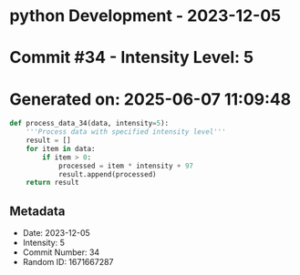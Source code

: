 ﻿# python Development - 2023-12-05
# Commit #34 - Intensity Level: 5
# Generated on: 2025-06-07 11:09:48
```python
def process_data_34(data, intensity=5):
    '''Process data with specified intensity level'''
    result = []
    for item in data:
        if item > 0:
            processed = item * intensity + 97
            result.append(processed)
    return result
```
## Metadata
- Date: 2023-12-05
- Intensity: 5
- Commit Number: 34
- Random ID: 1671667287
